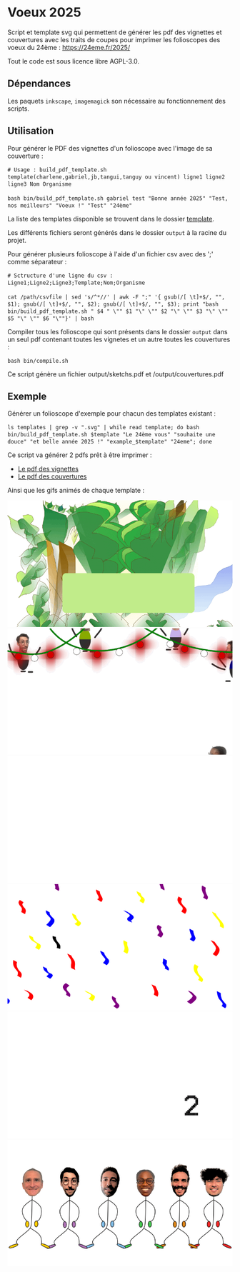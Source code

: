 # Voeux 2025

Script et template svg qui permettent de générer les pdf des vignettes et couvertures avec les traits de coupes pour imprimer les folioscopes des voeux du 24ème : https://24eme.fr/2025/

Tout le code est sous licence libre AGPL-3.0.

## Dépendances

Les paquets `inkscape`, `imagemagick` son nécessaire au fonctionnement des scripts.

## Utilisation

Pour générer le PDF des vignettes d'un folioscope avec l'image de sa couverture :

```
# Usage : build_pdf_template.sh template(charlene,gabriel,jb,tangui,tanguy ou vincent) ligne1 ligne2 ligne3 Nom Organisme

bash bin/build_pdf_template.sh gabriel test "Bonne année 2025" "Test, nos meilleurs" "Voeux !" "Test" "24ème"

```

La liste des templates disponible se trouvent dans le dossier [template](https://github.com/24eme/voeux_2025_folioscope/tree/master/templates).

Les différents fichiers seront générés dans le dossier `output` à la racine du projet.

Pour générer plusieurs folioscope à l'aide d'un fichier csv avec des ';' comme séparateur :

```
# Sctructure d'une ligne du csv : Ligne1;Ligne2;Ligne3;Template;Nom;Organisme

cat /path/csvfile | sed 's/^*//' | awk -F ";" '{ gsub(/[ \t]+$/, "", $1); gsub(/[ \t]+$/, "", $2); gsub(/[ \t]+$/, "", $3); print "bash bin/build_pdf_template.sh " $4 " \"" $1 "\" \"" $2 "\" \"" $3 "\" \"" $5 "\" \"" $6 "\""}' | bash
```

Compiler tous les folioscope qui sont présents dans le dossier `output` dans un seul pdf contenant toutes les vignetes et un autre toutes les couvertures :

```
bash bin/compile.sh
```

Ce script génère un fichier output/sketchs.pdf et /output/couvertures.pdf

## Exemple

Générer un folioscope d'exemple pour chacun des templates existant :

```
ls templates | grep -v ".svg" | while read template; do bash bin/build_pdf_template.sh $template "Le 24ème vous" "souhaite une douce" "et belle année 2025 !" "example_$template" "24eme"; done
```

Ce script va générer 2 pdfs prêt à être imprimer :

- [Le pdf des vignettes](https://github.com/24eme/voeux_2025_folioscope/blob/master/example/sketchs.pdf)
- [Le pdf des couvertures](https://github.com/24eme/voeux_2025_folioscope/blob/master/example/couvertures.pdf)

Ainsi que les gifs animés de chaque template :

![Exemple du template charlene](https://raw.githubusercontent.com/24eme/voeux_2025_folioscope/refs/heads/master/example/gif/EXAMPLECHARLENE_24EME.gif)
![Exemple du template gabriel](https://raw.githubusercontent.com/24eme/voeux_2025_folioscope/refs/heads/master/example/gif/EXAMPLEGABRIEL_24EME.gif)
![Exemple du template jb](https://raw.githubusercontent.com/24eme/voeux_2025_folioscope/refs/heads/master/example/gif/EXAMPLEJB_24EME.gif)
![Exemple du template tangui](https://raw.githubusercontent.com/24eme/voeux_2025_folioscope/refs/heads/master/example/gif/EXAMPLETANGUI_24EME.gif)
![Exemple du template tanguy](https://raw.githubusercontent.com/24eme/voeux_2025_folioscope/refs/heads/master/example/gif/EXAMPLETANGUY_24EME.gif)
![Exemple du template vincent](https://raw.githubusercontent.com/24eme/voeux_2025_folioscope/refs/heads/master/example/gif/EXAMPLEVINCENT_24EME.gif)
